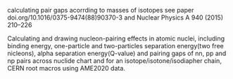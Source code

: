 calculating pair gaps acorrding to masses of isotopes
see paper doi.org/10.1016/0375-9474(88)90370-3
and Nuclear Physics A 940 (2015) 210–226

Calculating and drawing nucleon-pairing effects in atomic nuclei, including binding energy, one-particle and two-particles separation energy(two free nicleons), alpha separation energy(Q-value) and pairing gaps of nn, pp and np pairs across nuclide chart and for an isotope/isotone/isodiapher chain, CERN root macros using AME2020 data.
